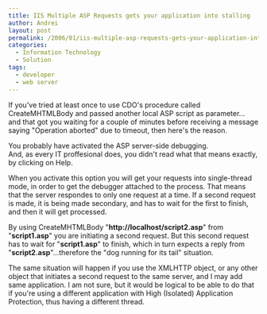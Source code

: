 ```yaml
---
title: IIS Multiple ASP Requests gets your application into stalling
author: Andrei
layout: post
permalink: /2006/01/iis-multiple-asp-requests-gets-your-application-into-stalling/
categories:
  - Information Technology
  - Solution
tags:
  - developer
  - web server
---
```

If you've tried at least once to use CDO's procedure called CreateMHTMLBody and passed another local ASP script as parameter… and that got you waiting for a couple of minutes before receiving a message saying "Operation aborted" due to timeout, then here's the reason.

You probably have activated the ASP server-side debugging.  
And, as every IT proffesional does, you didn't read what that means exactly, by clicking on Help.

When you activate this option you will get your requests into single-thread mode, in order to get the debugger attached to the process. That means that the server respondes to only one request at a time. If a second request is made, it is being made secondary, and has to wait for the first to finish, and then it will get processed.

By using CreateMHTMLBody "**http://localhost/script2.asp**" from "**script1.asp**" you are initiating a second request. But this second request has to wait for "**script1.asp**" to finish, which in turn expects a reply from "**script2.asp**"…therefore the "dog running for its tail" situation.

The same situation will happen if you use the XMLHTTP object, or any other object that initiates a second request to the same server, and I may add same application. I am not sure, but it would be logical to be able to do that if you're using a different application with High (Isolated) Application Protection, thus having a different thread.
